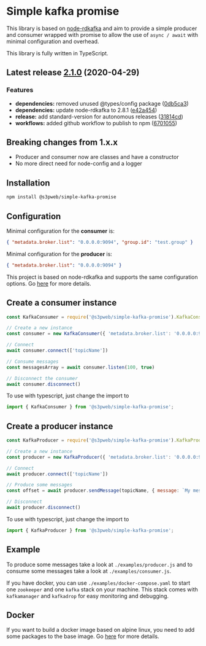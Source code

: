 # Simple kafka promise

This library is based on [node-rdkafka](https://github.com/Blizzard/node-rdkafka) and aim to provide a simple producer 
and consumer wrapped with promise to allow the use of `async / await` with minimal configuration and overhead.

This library is fully written in TypeScript.

## Latest release [2.1.0](https://github.com/s3pweb/simple-kafka-promise/compare/v2.0.0...v2.1.0) (2020-04-29)

### Features

* **dependencies:** removed unused @types/config package ([0db5ca3](https://github.com/s3pweb/simple-kafka-promise/commit/0db5ca33a9499746a47573d50038250a3ac7515d))
* **dependencies:** update node-rdkafka to 2.8.1 ([e42a454](https://github.com/s3pweb/simple-kafka-promise/commit/e42a4543e80f6f599587fac248a7e628e8f80676))
* **release:** add standard-version for autonomous releases ([31814cd](https://github.com/s3pweb/simple-kafka-promise/commit/31814cdcbee219f9c84b0b1c6236dd762b5c7ca4))
* **workflows:** added github workflow to publish to npm ([6701055](https://github.com/s3pweb/simple-kafka-promise/commit/67010558228e9c09869d12e9e580c8c2b79b9104))

## Breaking changes from 1.x.x
- Producer and consumer now are classes and have a constructor
- No more direct need for node-config and a logger

## Installation

```bash
npm install @s3pweb/simple-kafka-promise
```

## Configuration

Minimal configuration for the **consumer** is:
```json
{ "metadata.broker.list": "0.0.0.0:9094", "group.id": "test.group" }
```

Minimal configuration for the **producer** is:
```json
{ "metadata.broker.list": "0.0.0.0:9094" }
```

This project is based on node-rdkafka and supports the same configuration options.
Go [here](https://github.com/Blizzard/node-rdkafka#configuration) for more details.

## Create a consumer instance

```js
const KafkaConsumer = require('@s3pweb/simple-kafka-promise').KafkaConsumer

// Create a new instance
const consumer = new KafkaConsumer({ 'metadata.broker.list': '0.0.0.0:9094', 'group.id': 'test.group' }, 1000)

// Connect
await consumer.connect(['topicName'])

// Consume messages
const messagesArray = await consumer.listen(100, true)

// Disconnect the consumer
await consumer.disconnect()
```

To use with typescript, just change the import to
```typescript
import { KafkaConsumer } from '@s3pweb/simple-kafka-promise';
```

## Create a producer instance

```js
const KafkaProducer = require('@s3pweb/simple-kafka-promise').KafkaProducer

// Create a new instance
const producer = new KafkaProducer({ 'metadata.broker.list': '0.0.0.0:9094' }, '')

// Connect
await producer.connect(['topicName'])

// Produce some messages
const offset = await producer.sendMessage(topicName, { message: `My message.` }, 0, null)

// Disconnect
await producer.disconnect()
```

To use with typescript, just change the import to
```typescript
import { KafkaProducer } from '@s3pweb/simple-kafka-promise';
```

## Example

To produce some messages take a look at `./examples/producer.js` and to consume some messages take a look at `./examples/consumer.js`.

If you have docker, you can use `./examples/docker-compose.yaml` to start one `zookeeper` and one `kafka` stack on your machine. 
This stack comes with `kafkamanager`  and `kafkadrop` for easy monitoring and debugging.
## Docker

If you want to build a docker image based on alpine linux, you need to add some packages to the base image. 
Go [here](https://github.com/Blizzard/node-rdkafka/blob/master/examples/docker-alpine.md) for more details.
